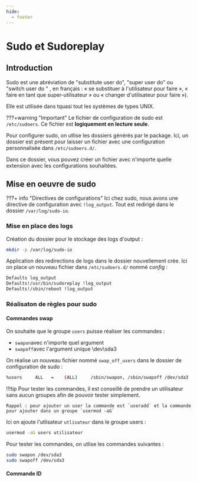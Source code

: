 ```yaml
---
hide:
  - footer
---
```

# Sudo et Sudoreplay

## Introduction

Sudo est une abréviation de "substitute user do", "super user do" ou "switch user do " , en français : « se substituer à l'utilisateur pour faire », « faire en tant que super-utilisateur » ou « changer d'utilisateur pour faire »). 

Elle est utilisée dans tquasi tout les systèmes de types UNIX.

???+warning "Important"
    Le fichier de configuration de sudo est `/etc/sudoers`. Ce fichier est **logiquement en lecture seule**.

Pour configurer sudo, on utlise les dossiers générés par le package. Ici, un dossier est présent pour laisser un fichier avec une configuration personnalisée dans `/etc/sudoers.d/`.

Dans ce dossier, vous pouvez créer un fichier avec n'importe quelle extension avec les configurations souhaitées.

## Mise en oeuvre de sudo


???+ info "Directives de configurations"
    Ici chez sudo, nous avons une directive de configuration avec `!log_output`. Tout est redirigé dans le dossier `/var/log/sudo-io`.

### Mise en place des logs

Création du dossier pour le stockage des logs d'output :

```sh
mkdir -p /var/log/sudo-io
```

Application des redirections de logs dans le dossier nouvellement crée. Ici on place un nouveau fichier dans `/etc/sudoers.d/` nommé *config* :

```sh
Defaults log_output
Defaults!/usr/bin/sudoreplay !log_output
Defaults!/sbin/reboot !log_output
```

### Réalisaton de règles pour sudo

#### Commandes swap

On souhaite que le groupe `users` puisse réaliser les commandes :

- `swapon`avec n'importe quel argument 
- `swapoff`avec l'argument unique \dev\sda3

On réalise un nouveau fichier nommé `swap_off_users` dans le dossier de configuration de sudo :

```sh
%users     ALL   =    (ALL)     /sbin/swapon, /sbin/swapoff /dev/sda3
```


!!!tip
    Pour tester les commandes, il est conseillé de prendre un utilisateur sans aucun groupes afin de pouvoir tester simplement.

    Rappel : pour ajouter un user la commande est `useradd` et la commande pour ajouter dans un groupe `usermod -aG`

Ici on ajoute l'utlisateur `utlisateur` dans le groupe users :

```sh
usermod -aG users utilisateur
```

Pour tester les commandes, on utlise les commandes suivantes :

```sh linenums="1"
sudo swapon /dev/sda3
sudo swapoff /dev/sda3
```
#### Commande ID
